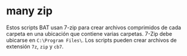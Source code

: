 # many zip
Estos scripts BAT usan 7-zip para crear archivos comprimidos de cada carpeta en una ubicación que contiene varias carpetas. 
7-Zip debe ubicarse en `C:\Program Files\`. 
Los scripts pueden crear archivos de extensión `7z`, `zip` y `cb7`.
